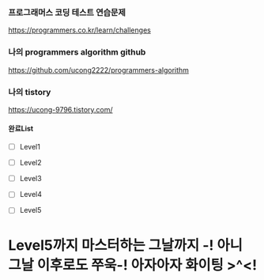 ### 프로그래머스 코딩 테스트 연습문제
https://programmers.co.kr/learn/challenges

### 나의 programmers algorithm github
https://github.com/ucong2222/programmers-algorithm

### 나의 tistory 
https://ucong-9796.tistory.com/

#### 완료List
- [ ] Level1 
- [ ] Level2
- [ ] Level3
- [ ] Level4
- [ ] Level5


# Level5까지 마스터하는 그날까지 -! 아니 그날 이후로도 쭈욱-! 아자아자 화이팅 >^<!


